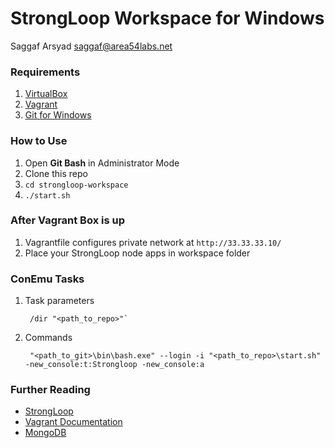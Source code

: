 # StrongLoop Workspace for Windows
Saggaf Arsyad <saggaf@area54labs.net>

### Requirements
1. [VirtualBox](https://www.virtualbox.org/wiki/Downloads)
2. [Vagrant](http://downloads.vagrantup.com/)
3. [Git for Windows](https://git-scm.com/download/win)

### How to Use
1. Open __Git Bash__ in Administrator Mode
2. Clone this repo
3. `cd strongloop-workspace`
4. `./start.sh`

### After Vagrant Box is up
1. Vagrantfile configures private network at `http://33.33.33.10/`
2. Place your StrongLoop node apps in workspace folder

### ConEmu Tasks
1. Task parameters

        /dir "<path_to_repo>"`

2. Commands

        "<path_to_git>\bin\bash.exe" --login -i "<path_to_repo>\start.sh" -new_console:t:Strongloop -new_console:a

### Further Reading
- [StrongLoop](http://StrongLoop.com)
- [Vagrant Documentation](http://docs.vagrantup.com/v2/getting-started/index.html)
- [MongoDB](http://mongodb.org)
